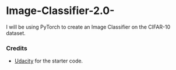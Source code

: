 # Image-Classifier-2.0-
I will be using PyTorch to create an Image Classifier on the CIFAR-10 dataset.

### Credits
- [Udacity](www.udacity.com) for the starter code.
